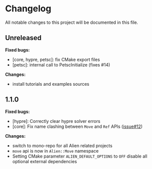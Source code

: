 # Changelog

All notable changes to this project will be documented in this file.

## Unreleased

**Fixed bugs:**

- [core, hypre, petsc]: fix CMake export files
- [petsc]: internal call to PetscInitialize (fixes #14)

**Changes:**

- install tutorials and examples sources

## 1.1.0

**Fixed bugs:**

- [hypre]: Correctly clear hypre solver errors
- [core]: Fix name clashing between `Move` and `Ref`
  APIs ([issue#12](https://github.com/arcaneframework/alien/issues/12))

**Changes:**

- switch to mono-repo for all Alien related projects
- `move` api is now in `Alien::Move` namespace
- Setting CMake parameter `ALIEN_DEFAULT_OPTIONS` to `OFF` disable all optional external dependencies
